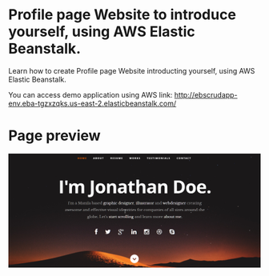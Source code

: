 # Profile page Website to introduce yourself, using AWS Elastic Beanstalk.
Learn how to create Profile page Website introducting yourself, using AWS Elastic Beanstalk.

You can access demo application using AWS link:
http://ebscrudapp-env.eba-tgzxzqks.us-east-2.elasticbeanstalk.com/

# Page preview

![alt text](https://github.com/manjeetkumar53/Profile-Website-using-AWS-Elastic-Beanstalk/blob/master/home_page.png?raw=true)
